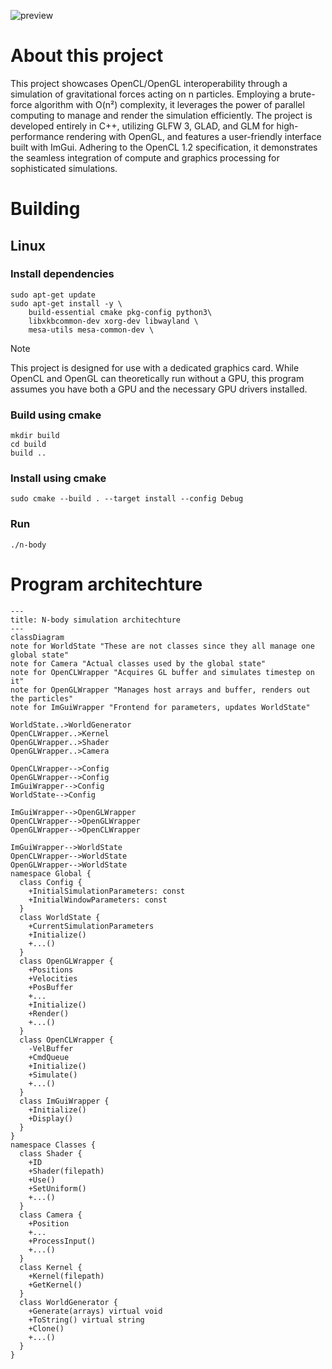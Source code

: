 ![preview](preview.gif)
# About this project

This project showcases OpenCL/OpenGL interoperability through a simulation of gravitational forces acting on n particles. 
Employing a brute-force algorithm with O(n²) complexity, it leverages the power of parallel computing to manage and render the simulation efficiently. 
The project is developed entirely in C++, utilizing GLFW 3, GLAD, and GLM for high-performance rendering with OpenGL, and features a user-friendly interface built with ImGui. 
Adhering to the OpenCL 1.2 specification, it demonstrates the seamless integration of compute and graphics processing for sophisticated simulations.

# Building

## Linux

### Install dependencies

```console
sudo apt-get update
sudo apt-get install -y \
    build-essential cmake pkg-config python3\
    libxkbcommon-dev xorg-dev libwayland \
    mesa-utils mesa-common-dev \
```
> [!NOTE]
> 
> This project is designed for use with a dedicated graphics card. While OpenCL and OpenGL can theoretically run without a GPU, this program assumes you have both a GPU and the necessary GPU drivers installed.

### Build using cmake
```console
mkdir build
cd build
build ..
```

### Install using cmake
```console
sudo cmake --build . --target install --config Debug
```

### Run
```console
./n-body
```

# Program architechture

```mermaid
---
title: N-body simulation architechture
---
classDiagram
note for WorldState "These are not classes since they all manage one global state"
note for Camera "Actual classes used by the global state"
note for OpenCLWrapper "Acquires GL buffer and simulates timestep on it"
note for OpenGLWrapper "Manages host arrays and buffer, renders out the particles"
note for ImGuiWrapper "Frontend for parameters, updates WorldState"

WorldState..>WorldGenerator
OpenCLWrapper..>Kernel
OpenGLWrapper..>Shader
OpenGLWrapper..>Camera

OpenCLWrapper-->Config
OpenGLWrapper-->Config
ImGuiWrapper-->Config
WorldState-->Config

ImGuiWrapper-->OpenGLWrapper
OpenCLWrapper-->OpenGLWrapper
OpenGLWrapper-->OpenCLWrapper

ImGuiWrapper-->WorldState
OpenCLWrapper-->WorldState
OpenGLWrapper-->WorldState
namespace Global {
  class Config {
    +InitialSimulationParameters: const
    +InitialWindowParameters: const
  }
  class WorldState {
    +CurrentSimulationParameters
    +Initialize()
    +...()
  }
  class OpenGLWrapper {
    +Positions
    +Velocities
    +PosBuffer
    +...
    +Initialize()
    +Render()
    +...()
  }
  class OpenCLWrapper {
    -VelBuffer
    +CmdQueue
    +Initialize()
    +Simulate()
    +...()
  }
  class ImGuiWrapper {
    +Initialize()
    +Display()
  }
}
namespace Classes {
  class Shader {
    +ID
    +Shader(filepath)
    +Use()
    +SetUniform()
    +...()
  }
  class Camera {
    +Position
    +...
    +ProcessInput()
    +...()
  }
  class Kernel {
    +Kernel(filepath)
    +GetKernel()
  }
  class WorldGenerator {
    +Generate(arrays) virtual void
    +ToString() virtual string
    +Clone()
    +...()
  }
}

```
